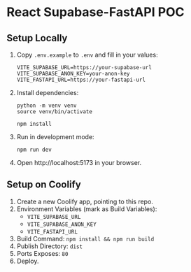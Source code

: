 # React Supabase-FastAPI POC

## Setup Locally

1. Copy `.env.example` to `.env` and fill in your values:
   ```
   VITE_SUPABASE_URL=https://your-supabase-url
   VITE_SUPABASE_ANON_KEY=your-anon-key
   VITE_FASTAPI_URL=https://your-fastapi-url
   ```
2. Install dependencies:
   ```
   python -m venv venv
   source venv/bin/activate

   npm install
   ```
3. Run in development mode:
   ```
   npm run dev
   ```
4. Open http://localhost:5173 in your browser.

## Setup on Coolify

1. Create a new Coolify app, pointing to this repo.
2. Environment Variables (mark as Build Variables):
   - `VITE_SUPABASE_URL`
   - `VITE_SUPABASE_ANON_KEY`
   - `VITE_FASTAPI_URL`
3. Build Command: `npm install && npm run build`
4. Publish Directory: `dist`
5. Ports Exposes: `80`
6. Deploy.
